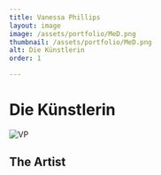 ```yaml
---
title: Vanessa Phillips
layout: image
image: /assets/portfolio/MeD.png
thumbnail: /assets/portfolio/MeD.png
alt: Die Künstlerin
order: 1

---
```

# Die Künstlerin


![VP](../assets/portfolio/MeE.png)


## The Artist




